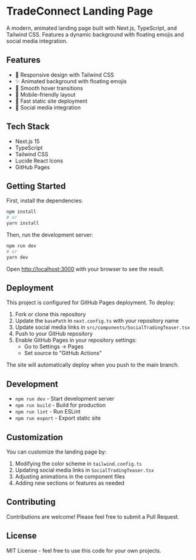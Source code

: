 # TradeConnect Landing Page

A modern, animated landing page built with Next.js, TypeScript, and Tailwind CSS. Features a dynamic background with floating emojis and social media integration.

## Features

- 🎨 Responsive design with Tailwind CSS
- ✨ Animated background with floating emojis
- 🔄 Smooth hover transitions
- 📱 Mobile-friendly layout
- 🚀 Fast static site deployment
- 🌙 Social media integration

## Tech Stack

- Next.js 15
- TypeScript
- Tailwind CSS
- Lucide React Icons
- GitHub Pages

## Getting Started

First, install the dependencies:

```bash
npm install
# or
yarn install
```

Then, run the development server:

```bash
npm run dev
# or
yarn dev
```

Open [http://localhost:3000](http://localhost:3000) with your browser to see the result.

## Deployment

This project is configured for GitHub Pages deployment. To deploy:

1. Fork or clone this repository
2. Update the `basePath` in `next.config.ts` with your repository name
3. Update social media links in `src/components/SocialTradingTeaser.tsx`
4. Push to your GitHub repository
5. Enable GitHub Pages in your repository settings:
   - Go to Settings → Pages
   - Set source to "GitHub Actions"

The site will automatically deploy when you push to the main branch.

## Development

- `npm run dev` - Start development server
- `npm run build` - Build for production
- `npm run lint` - Run ESLint
- `npm run export` - Export static site

## Customization

You can customize the landing page by:

1. Modifying the color scheme in `tailwind.config.ts`
2. Updating social media links in `SocialTradingTeaser.tsx`
3. Adjusting animations in the component files
4. Adding new sections or features as needed

## Contributing

Contributions are welcome! Please feel free to submit a Pull Request.

## License

MIT License - feel free to use this code for your own projects.
